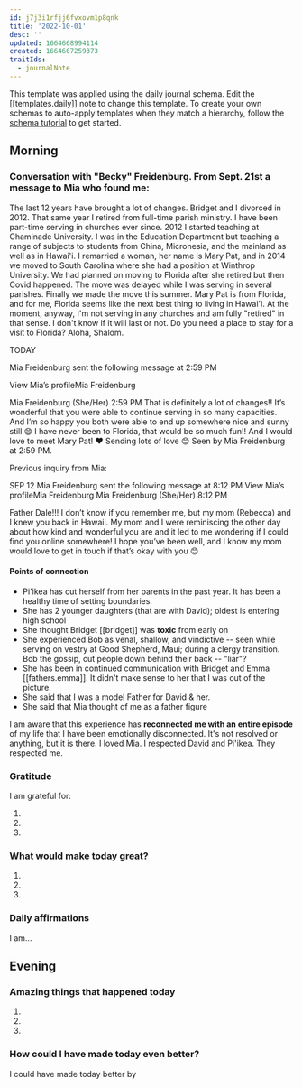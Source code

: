 ```yaml
---
id: j7j3i1rfjj6fvxovm1p8qnk
title: '2022-10-01'
desc: ''
updated: 1664668994114
created: 1664667259373
traitIds:
  - journalNote
---
```

This template was applied using the daily journal schema. Edit the [[templates.daily]] note to change this template.
To create your own schemas to auto-apply templates when they match a hierarchy, follow the [schema tutorial](https://blog.dendron.so/notes/P1DL2uXHpKUCa7hLiFbFA/) to get started.

<!--
Based on the journaling method created by Intelligent Change:
- [Intelligent Change: Our Story](https://www.intelligentchange.com/pages/our-story)
- [The Five Minute Journal](https://www.intelligentchange.com/products/the-five-minute-journal)
-->

## Morning

<!-- Fill out this section after waking up -->
### Conversation with "Becky" Freidenburg. From Sept. 21st a message to Mia who found me:

The last 12 years have brought a lot of changes. Bridget and I divorced in 2012. That same year I retired from full-time parish ministry. I have been part-time serving in churches ever since. 2012 I started teaching at Chaminade University. I was in the Education Department but teaching a range of subjects to students from China, Micronesia, and the mainland as well as in Hawai'i. I remarried a woman, her name is Mary Pat, and in 2014 we moved to South Carolina where she had a position at Winthrop University. We had planned on moving to Florida after she retired but then Covid happened. The move was delayed while I was serving in several parishes. Finally we made the move this summer. Mary Pat is from Florida, and for me, Florida seems like the next best thing to living in Hawai'i. At the moment, anyway, I'm not serving in any churches and am fully "retired" in that sense. I don't know if it will last or not. Do you need a place to stay for a visit to Florida? Aloha, Shalom.

TODAY

Mia Freidenburg sent the following message at 2:59 PM

View Mia’s profileMia Freidenburg

Mia Freidenburg (She/Her)  2:59 PM
That is definitely a lot of changes!! It’s wonderful that you were able to continue serving in so many capacities. And I’m so happy you both were able to end up somewhere nice and sunny still 😄 I have never been to Florida, that would be so much fun!! And I would love to meet Mary Pat! ❤️ Sending lots of love 😊
Seen by Mia Freidenburg at 2:59 PM.

Previous inquiry from Mia:

SEP 12
Mia Freidenburg sent the following message at 8:12 PM
View Mia’s profileMia Freidenburg
Mia Freidenburg (She/Her)  8:12 PM

Father Dale!!! I don’t know if you remember me, but my mom (Rebecca) and I knew you back in Hawaii. My mom and I were reminiscing the other day about how kind and wonderful you are and it led to me wondering if I could find you online somewhere! I hope you’ve been well, and I know my mom would love to get in touch if that’s okay with you 😊

#### Points of connection
- Pi'ikea has cut herself from her parents in the past year. It has been a healthy time of setting boundaries.
- She has 2 younger daughters (that are with David); oldest is entering high school
- She thought Bridget [[bridget]] was **toxic** from early on
- She experienced Bob as venal, shallow, and vindictive -- seen while serving on vestry at Good Shepherd, Maui; during a clergy transition. Bob the gossip, cut people down behind their back -- "liar"?
- She has been in continued communication with Bridget and Emma [[fathers.emma]]. It didn't make sense to her that I was out of the picture.
- She said that I was a model Father for David & her.
- She said that Mia thought of me as a father figure

I am aware that this experience has **reconnected me with an entire episode** of my life that I have been emotionally disconnected. It's not resolved or anything, but it is there. I loved Mia. I respected David and Pi'ikea. They respected me.
### Gratitude

I am grateful for:

1.
2.
3.

### What would make today great?

1.
2.
3.

### Daily affirmations

I am...

## Evening

<!-- Fill out this section before going to sleep, reflecting on your day -->

### Amazing things that happened today

1.
2.
3.

### How could I have made today even better?

I could have made today better by
